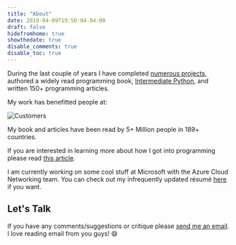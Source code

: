 ```yaml
---
title: "About"
date: 2019-04-09T19:50:04-04:00
draft: false
hidefromhome: true
showthedate: true
disable_comments: true
disable_toc: true
---
```


During the last couple of years I have completed [numerous projects](https://github.com/yasoob), authored a widely read programming book, [Intermediate Python](https://book.pythontips.com), and written 150+ programming articles.

My work has benefitted people at:

![Customers](/images/customers.png)

My book and articles have been read by 5+ Million people in 189+ countries. 

If you are interested in learning more about how I got into programming please read [this article](https://pythontips.com/2017/12/01/how-i-got-into-programming/).

I am currently working on some cool stuff at Microsoft with the Azure Cloud Networking team. You can check out my infrequently updated résumé [here](/resume.pdf) if you want. 

## Let's Talk

If you have any comments/suggestions or critique please [send me an email](mailto:hi@yasoob.me). I love reading email from you guys! :smile:
